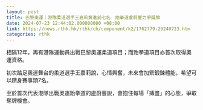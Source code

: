 ```yaml
---
layout: post
title: 巴黎奧運｜港隊柔道選手王嘉莉冀進前七名　跆拳道盧蔚豐力爭獎牌
date: 2024-07-23 12:44:02.000000000 +08:00
link: https://news.rthk.hk/rthk/ch/component/k2/1762779-20240723.htm
categories: rthk
---
```


相隔12年，再有港隊運動員出戰巴黎奧運柔道項目；而跆拳道項目亦首次取得奧運資格。

初次踏足奧運舞台的柔道選手王嘉莉說，心情興奮，未來會加緊鍛鍊體能，希望可以躋身賽事頭7名。

至於首次代表港隊出戰奧運跆拳道的盧蔚豐說，會抱住每場「搏盡」的心態，爭取奪牌機會。
